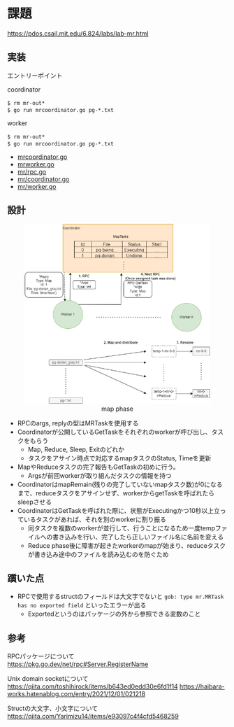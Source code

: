 # 課題
https://pdos.csail.mit.edu/6.824/labs/lab-mr.html

## 実装
エントリーポイント

coordinator
```
$ rm mr-out*
$ go run mrcoordinator.go pg-*.txt
```

worker
```
$ rm mr-out*
$ go run mrcoordinator.go pg-*.txt
```

- [mrcoordinator.go](https://github.com/kmansei/6.5840/blob/master/src/main/mrsequential.go)
- [mrworker.go](https://github.com/kmansei/6.5840/blob/master/src/main/mrworker.go)
- [mr/rpc.go](https://github.com/kmansei/6.5840/blob/master/src/mr/rpc.go)
- [mr/coordinator.go](https://github.com/kmansei/6.5840/blob/master/src/mr/coordinator.go)
- [mr/worker.go](https://github.com/kmansei/6.5840/blob/master/src/mr/worker.go)

## 設計
<div align="center">
<figure>
  <img
  src="map%20phase.png"
  alt="map-phase.png">
  <figcaption>map phase</figcaption>
</figure>
</div>

- RPCのargs, replyの型はMRTaskを使用する
- Coordinatorが公開しているGetTaskをそれぞれのworkerが呼び出し、タスクをもらう
    - Map, Reduce, Sleep, Exitのどれか
    - タスクをアサイン時点で対応するmapタスクのStatus, Timeを更新
- MapやReduceタスクの完了報告もGetTaskの初めに行う。
    - Argsが前回workerが取り組んだタスクの情報を持つ
- CoordinatorはmapRemain(残りの完了していないmapタスク数)が0になるまで、reduceタスクをアサインせず、workerからgetTaskを呼ばれたらsleepさせる
- CoordinatorはGetTaskを呼ばれた際に、状態がExecutingかつ10秒以上立っているタスクがあれば、それを別のworkerに割り振る
    - 同タスクを複数のworkerが並行して、行うことになるため一度tempファイルへの書き込みを行い、完了したら正しいファイル名に名前を変える
    - Reduce phase後に障害が起きたworkerのmapが始まり、reduceタスクが書き込み途中のファイルを読み込むのを防ぐため

## 躓いた点
- RPCで使用するstructのフィールドは大文字でないと
`gob: type mr.MRTask has no exported field`
といったエラーが出る
    - Exportedというのはパッケージの外から参照できる変数のこと

## 参考
RPCパッケージについて  
https://pkg.go.dev/net/rpc#Server.RegisterName

Unix domain socketについて  
https://qiita.com/toshihirock/items/b643ed0edd30e6fd1f14
https://haibara-works.hatenablog.com/entry/2021/12/01/021218

Structの大文字、小文字について
https://qiita.com/Yarimizu14/items/e93097c4f4cfd5468259

